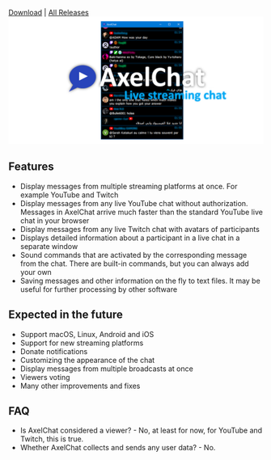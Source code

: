 [Download](https://github.com/3dproger/axelchat/releases/latest/) |
[All Releases](https://github.com/3dproger/AxelChat/releases)
![Image](images/github-social5a.png)

## Features
- Display messages from multiple streaming platforms at once. For example YouTube and Twitch
- Display messages from any live YouTube chat without authorization. Messages in AxelChat arrive much faster than the standard YouTube live chat in your browser
- Display messages from any live Twitch chat with avatars of participants
- Displays detailed information about a participant in a live chat in a separate window
- Sound commands that are activated by the corresponding message from the chat. There are built-in commands, but you can always add your own
- Saving messages and other information on the fly to text files. It may be useful for further processing by other software
## Expected in the future
- Support macOS, Linux, Android and iOS
- Support for new streaming platforms
- Donate notifications
- Customizing the appearance of the chat
- Display messages from multiple broadcasts at once
- Viewers voting
- Many other improvements and fixes
## FAQ
- Is AxelChat considered a viewer? - No, at least for now, for YouTube and Twitch, this is true.
- Whether AxelChat collects and sends any user data? - No.

